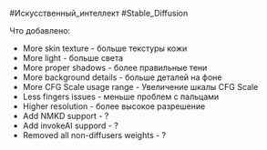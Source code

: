 #Искусственный_интеллект #Stable_Diffusion 

Что добавлено:
-  More skin texture - больше текстуры кожи
- More light - больше света
- More proper shadows - более правильные тени
- More background details - больше деталей на фоне
- More CFG Scale usage range - Увеличение шкалы CFG Scale
- Less fingers issues - меньше проблем с пальцами
- Higher resolution - более высокое разрешение
-  Add NMKD support - ?
- Add invokeAI suppord - ?
- Removed all non-diffusers weights - ?
